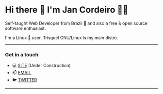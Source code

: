 # Hi there 👋 I'm Jan Cordeiro 👨‍💻

Self-taught Web Developer from Brazil 💪 and also a free & open source software enthusiast.

I'm a Linux 🐧 user. Trisquel GNU/Linux is my main distro.

---

### Get in a touch

- 💻 [SITE](https://jancordeiro.github.io) (Under Construction)
- 📫 [EMAIL](mailto:jancordeiro@protonmail.com)
- 🐦 [TWITTER](https://nitter.net/jancordev)

---


<!--
**jancordeiro/jancordeiro** is a ✨ _special_ ✨ repository because its `README.md` (this file) appears on your GitHub profile.

- 🔭 I’m currently working on ...
- 🌱 I’m currently learning ...
- 👯 I’m looking to collaborate on ...
- 🤔 I’m looking for help with ...
- 💬 Ask me about ...
- 📫 How to reach me: ...
- 😄 Pronouns: ...
- ⚡ Fun fact: ...
 -->

